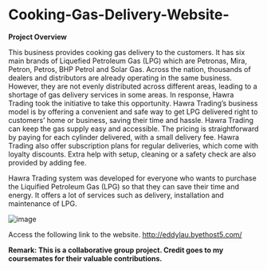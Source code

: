 # Cooking-Gas-Delivery-Website-
**Project Overview**

This business provides cooking gas delivery to the customers. It has six main brands of Liquefied Petroleum Gas (LPG) which are Petronas, Mira, Petron, Petros, BHP Petrol and Solar Gas. Across the nation, thousands of dealers and distributors are already operating in the same business. However, they are not evenly distributed across different areas, leading to a shortage of gas delivery services in some areas. In response, Hawra Trading took the initiative to take this opportunity. 
Hawra Trading’s business model is by offering a convenient and safe way to get LPG delivered right to customers’ home or business, saving their time and hassle. Hawra Trading can keep the gas supply easy and accessible. The pricing is straightforward by paying for each cylinder delivered, with a small delivery fee. Hawra Trading also offer subscription plans for regular deliveries, which come with loyalty discounts. Extra help with setup, cleaning or a safety check are also provided by adding fee.


Hawra Trading system was developed for everyone who wants to purchase the Liquified Petroleum Gas (LPG) so that they can save their time and energy. It offers a lot of services such as delivery, installation and maintenance of LPG. 

![image](https://github.com/user-attachments/assets/2b0aa1de-e9ac-4e78-b7d4-85a955e33d12)

Access the following link to the website.
http://eddylau.byethost5.com/


**Remark:
This is a collaborative group project. Credit goes to my coursemates for their valuable contributions.**
